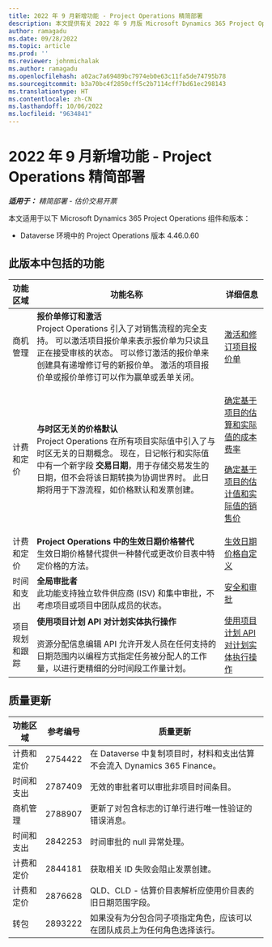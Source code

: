 ```yaml
---
title: 2022 年 9 月新增功能 - Project Operations 精简部署
description: 本文提供有关 2022 年 9 月版 Microsoft Dynamics 365 Project Operations 精简部署中可用的质量更新的信息。
author: ramagadu
ms.date: 09/28/2022
ms.topic: article
ms.prod: ''
ms.reviewer: johnmichalak
ms.author: ramagadu
ms.openlocfilehash: a02ac7a69489bc7974eb0e63c11fa5de74795b78
ms.sourcegitcommit: b3a70bc4f2850cff5c2b7114cff7bd61ec298143
ms.translationtype: HT
ms.contentlocale: zh-CN
ms.lasthandoff: 10/06/2022
ms.locfileid: "9634841"
---
```

# <a name="whats-new-september-2022---project-operations-lite-deployment"></a>2022 年 9 月新增功能 - Project Operations 精简部署

_**适用于：** 精简部署 - 估价交易开票_

本文适用于以下 Microsoft Dynamics 365 Project Operations 组件和版本：

- Dataverse 环境中的 Project Operations 版本 4.46.0.60

## <a name="features-included-in-this-release"></a>此版本中包括的功能

| 功能区域 | 功能名称 | 详细信息 |
| --- | --- | --- |
| 商机管理 | **报价单修订和激活**<br>Project Operations 引入了对销售流程的完全支持。 可以激活项目报价单来表示报价单为只读且正在接受审核的状态。 可以修订激活的报价单来创建具有递增修订号的新报价单。 激活的项目报价单或报价单修订可以作为赢单或丢单关闭。 | [激活和修订项目报价单](/dynamics365/project-operations/sales/activation-and-revision) |
| 计费和定价 | **与时区无关的价格默认**<br>Project Operations 在所有项目实际值中引入了与时区无关的日期概念。 现在，日记帐行和实际值中有一个新字段 **交易日期**，用于存储交易发生的日期，但不会将该日期转换为协调世界时。 此日期将用于下游流程，如价格默认和发票创建。 | <p>[确定基于项目的估算和实际值的成本费率](/dynamics365/project-operations/pro/pricing-costing/cost-price-resolution-sales)</p><p>[确定基于项目的估计值和实际值的销售价](/dynamics365/project-operations/pro/pricing-costing/sales-price-resolution-sales)</p> |
| 计费和定价 | **Project Operations 中的生效日期价格替代**<br>生效日期价格替代提供一种替代或更改价目表中特定价格的方法。 | [生效日期价格自定义](/dynamics365/project-operations/pricing-costing/dateffective_price_overrides) |
| 时间和支出 | **全局审批者**<br>此功能支持独立软件供应商 (ISV) 和集中审批，不考虑项目或项目中团队成员的状态。 | [安全和审批](/dynamics365/project-operations/approvals/approvals-security) |
|项目规划和跟踪|**使用项目计划 API 对计划实体执行操作** </br> </br>资源分配信息编辑 API 允许开发人员在任何支持的日期范围内以编程方式指定任务被分配人的工作量，以进行更精细的分时间段工作量计划。|[使用项目计划 API 对计划实体执行操作](/dynamics365/project-operations/project-management/schedule-api-preview)|

## <a name="quality-updates"></a>质量更新

| 功能区域 | 参考编号 | 质量更新 |
| --- | --- | --- |
| 计费和定价 | 2754422 | 在 Dataverse 中复制项目时，材料和支出估算不会流入 Dynamics 365 Finance。 |
| 时间和支出 | 2787409 | 无效的审批者可以审批非项目时间条目。 |
| 商机管理 | 2788907 | 更新了对包含标志的订单行进行唯一性验证的错误消息。 |
| 时间和支出 | 2842253 | 时间审批的 null 异常处理。 |
| 计费和定价 | 2844181 | 获取相关 ID 失败会阻止发票创建。 |
| 计费和定价 | 2876628 | QLD、CLD - 估算价目表解析应使用价目表的旧日期范围字段。 |
| 转包 | 2893222 | 如果没有为分包合同子项指定角色，应该可以在团队成员上为任何角色选择该行。 |
